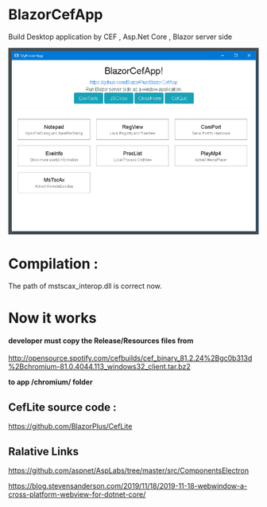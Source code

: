 # BlazorCefApp

Build Desktop application by CEF , Asp.Net Core , Blazor server side

![Screenshot](https://github.com/BlazorPlus/BlazorCefApp/raw/master/demoscreenshots/demo-index.png)


# Compilation : 

The path of mstscax_interop.dll is correct now.


# Now it works

#### developer must copy the Release/Resources files from

http://opensource.spotify.com/cefbuilds/cef_binary_81.2.24%2Bgc0b313d%2Bchromium-81.0.4044.113_windows32_client.tar.bz2

**to app /chromium/ folder**


## CefLite source code : 

https://github.com/BlazorPlus/CefLite


## Ralative Links

https://github.com/aspnet/AspLabs/tree/master/src/ComponentsElectron

https://blog.stevensanderson.com/2019/11/18/2019-11-18-webwindow-a-cross-platform-webview-for-dotnet-core/


